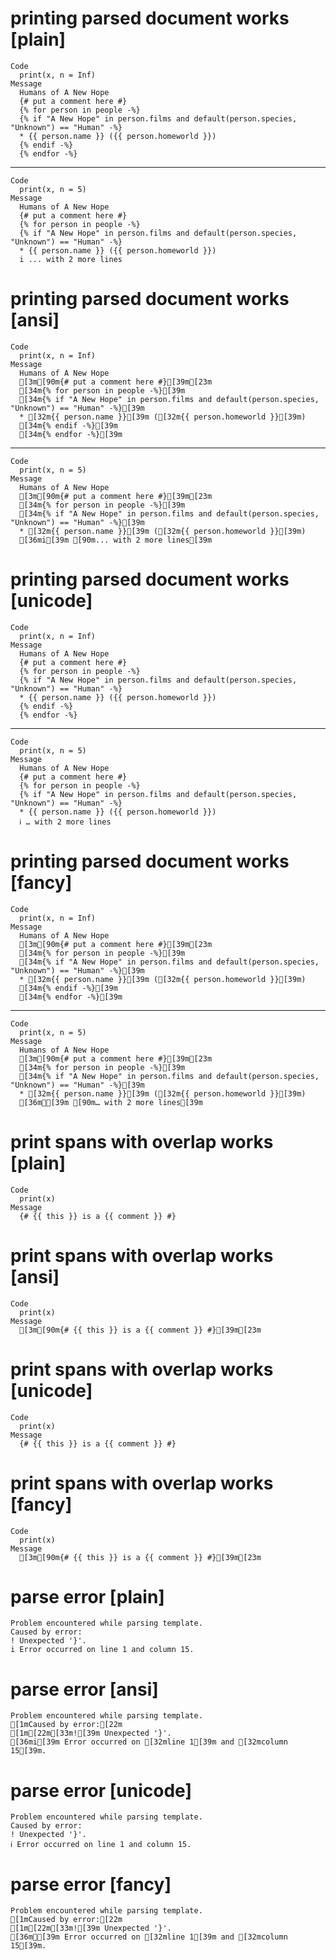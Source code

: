 # printing parsed document works [plain]

    Code
      print(x, n = Inf)
    Message
      Humans of A New Hope
      {# put a comment here #}
      {% for person in people -%}
      {% if "A New Hope" in person.films and default(person.species, "Unknown") == "Human" -%}
      * {{ person.name }} ({{ person.homeworld }})
      {% endif -%}
      {% endfor -%}

---

    Code
      print(x, n = 5)
    Message
      Humans of A New Hope
      {# put a comment here #}
      {% for person in people -%}
      {% if "A New Hope" in person.films and default(person.species, "Unknown") == "Human" -%}
      * {{ person.name }} ({{ person.homeworld }})
      i ... with 2 more lines

# printing parsed document works [ansi]

    Code
      print(x, n = Inf)
    Message
      Humans of A New Hope
      [3m[90m{# put a comment here #}[39m[23m
      [34m{% for person in people -%}[39m
      [34m{% if "A New Hope" in person.films and default(person.species, "Unknown") == "Human" -%}[39m
      * [32m{{ person.name }}[39m ([32m{{ person.homeworld }}[39m)
      [34m{% endif -%}[39m
      [34m{% endfor -%}[39m

---

    Code
      print(x, n = 5)
    Message
      Humans of A New Hope
      [3m[90m{# put a comment here #}[39m[23m
      [34m{% for person in people -%}[39m
      [34m{% if "A New Hope" in person.films and default(person.species, "Unknown") == "Human" -%}[39m
      * [32m{{ person.name }}[39m ([32m{{ person.homeworld }}[39m)
      [36mi[39m [90m... with 2 more lines[39m

# printing parsed document works [unicode]

    Code
      print(x, n = Inf)
    Message
      Humans of A New Hope
      {# put a comment here #}
      {% for person in people -%}
      {% if "A New Hope" in person.films and default(person.species, "Unknown") == "Human" -%}
      * {{ person.name }} ({{ person.homeworld }})
      {% endif -%}
      {% endfor -%}

---

    Code
      print(x, n = 5)
    Message
      Humans of A New Hope
      {# put a comment here #}
      {% for person in people -%}
      {% if "A New Hope" in person.films and default(person.species, "Unknown") == "Human" -%}
      * {{ person.name }} ({{ person.homeworld }})
      ℹ … with 2 more lines

# printing parsed document works [fancy]

    Code
      print(x, n = Inf)
    Message
      Humans of A New Hope
      [3m[90m{# put a comment here #}[39m[23m
      [34m{% for person in people -%}[39m
      [34m{% if "A New Hope" in person.films and default(person.species, "Unknown") == "Human" -%}[39m
      * [32m{{ person.name }}[39m ([32m{{ person.homeworld }}[39m)
      [34m{% endif -%}[39m
      [34m{% endfor -%}[39m

---

    Code
      print(x, n = 5)
    Message
      Humans of A New Hope
      [3m[90m{# put a comment here #}[39m[23m
      [34m{% for person in people -%}[39m
      [34m{% if "A New Hope" in person.films and default(person.species, "Unknown") == "Human" -%}[39m
      * [32m{{ person.name }}[39m ([32m{{ person.homeworld }}[39m)
      [36mℹ[39m [90m… with 2 more lines[39m

# print spans with overlap works [plain]

    Code
      print(x)
    Message
      {# {{ this }} is a {{ comment }} #}

# print spans with overlap works [ansi]

    Code
      print(x)
    Message
      [3m[90m{# {{ this }} is a {{ comment }} #}[39m[23m

# print spans with overlap works [unicode]

    Code
      print(x)
    Message
      {# {{ this }} is a {{ comment }} #}

# print spans with overlap works [fancy]

    Code
      print(x)
    Message
      [3m[90m{# {{ this }} is a {{ comment }} #}[39m[23m

# parse error [plain]

    Problem encountered while parsing template.
    Caused by error:
    ! Unexpected '}'.
    i Error occurred on line 1 and column 15.

# parse error [ansi]

    Problem encountered while parsing template.
    [1mCaused by error:[22m
    [1m[22m[33m![39m Unexpected '}'.
    [36mi[39m Error occurred on [32mline 1[39m and [32mcolumn 15[39m.

# parse error [unicode]

    Problem encountered while parsing template.
    Caused by error:
    ! Unexpected '}'.
    ℹ Error occurred on line 1 and column 15.

# parse error [fancy]

    Problem encountered while parsing template.
    [1mCaused by error:[22m
    [1m[22m[33m![39m Unexpected '}'.
    [36mℹ[39m Error occurred on [32mline 1[39m and [32mcolumn 15[39m.

